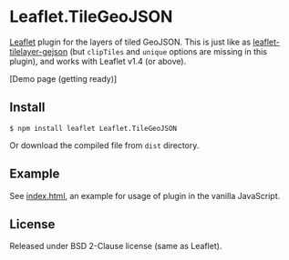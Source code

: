 # Leaflet.TileGeoJSON

[Leaflet](https://leafletjs.com) plugin for the layers of tiled GeoJSON. This is just like as [leaflet-tilelayer-gejson](https://github.com/glenrobertson/leaflet-tilelayer-geojson/) (but `clipTiles` and `unique` options are missing in this plugin), and works with Leaflet v1.4 (or above).

[Demo page (getting ready)]


## Install

```
$ npm install leaflet Leaflet.TileGeoJSON
```

Or download the compiled file from `dist` directory.


## Example

See [index.html](index.html), an example for usage of plugin in the vanilla JavaScript.


## License

Released under BSD 2-Clause license (same as Leaflet).
